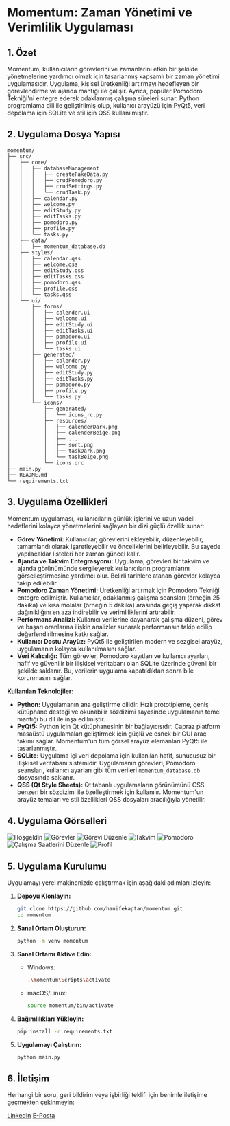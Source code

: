 # Momentum: Zaman Yönetimi ve Verimlilik Uygulaması

## 1. Özet

Momentum, kullanıcıların görevlerini ve zamanlarını etkin bir şekilde yönetmelerine yardımcı olmak için tasarlanmış kapsamlı bir zaman yönetimi uygulamasıdır. Uygulama, kişisel üretkenliği artırmayı hedefleyen bir görevlendirme ve ajanda mantığı ile çalışır. Ayrıca, popüler Pomodoro Tekniği'ni entegre ederek odaklanmış çalışma süreleri sunar. Python programlama dili ile geliştirilmiş olup, kullanıcı arayüzü için PyQt5, veri depolama için SQLite ve stil için QSS kullanılmıştır.

## 2. Uygulama Dosya Yapısı

```
momentum/
├── src/
│   ├── core/
│   │   ├── databaseManagement
│   │   │   ├── createFakeData.py
│   │   │   ├── crudPomodoro.py
│   │   │   ├── crudSettings.py
│   │   │   └── crudTask.py
│   │   ├── calendar.py
│   │   ├── welcome.py
│   │   ├── editStudy.py
│   │   ├── editTasks.py
│   │   ├── pomodoro.py
│   │   ├── profile.py
│   │   └── tasks.py
│   ├── data/
│   │   ├── momentum_database.db
│   ├── styles/
│   │   ├── calendar.qss
│   │   ├── welcome.qss
│   │   ├── editStudy.qss
│   │   ├── editTasks.qss
│   │   ├── pomodoro.qss
│   │   ├── profile.qss
│   │   └── tasks.qss
│   └── ui/
│       ├── forms/
│       │   ├── calender.ui
│       │   ├── welcome.ui
│       │   ├── editStudy.ui
│       │   ├── editTasks.ui
│       │   ├── pomodoro.ui
│       │   ├── profile.ui
│       │   └── tasks.ui
│       ├── generated/
│       │   ├── calender.py
│       │   ├── welcome.py
│       │   ├── editStudy.py
│       │   ├── editTasks.py
│       │   ├── pomodoro.py
│       │   ├── profile.py
│       │   └── tasks.py
│       └── icons/
│           ├── generated/
│           │   └── icons_rc.py
│           ├── resources/
│           │   ├── calenderDark.png
│           │   ├── calenderBeige.png
│           │   ├── ...
│           │   ├── sort.png
│           │   ├── taskDark.png
│           │   └── taskBeige.png
│           └── icons.qrc
├── main.py
├── README.md
└── requirements.txt
```

## 3. Uygulama Özellikleri

Momentum uygulaması, kullanıcıların günlük işlerini ve uzun vadeli hedeflerini kolayca yönetmelerini sağlayan bir dizi güçlü özellik sunar:

*   **Görev Yönetimi:** Kullanıcılar, görevlerini ekleyebilir, düzenleyebilir, tamamlandı olarak işaretleyebilir ve önceliklerini belirleyebilir. Bu sayede yapılacaklar listeleri her zaman güncel kalır.
*   **Ajanda ve Takvim Entegrasyonu:** Uygulama, görevleri bir takvim ve ajanda görünümünde sergileyerek kullanıcıların programlarını görselleştirmesine yardımcı olur. Belirli tarihlere atanan görevler kolayca takip edilebilir.
*   **Pomodoro Zaman Yönetimi:** Üretkenliği artırmak için Pomodoro Tekniği entegre edilmiştir. Kullanıcılar, odaklanmış çalışma seansları (örneğin 25 dakika) ve kısa molalar (örneğin 5 dakika) arasında geçiş yaparak dikkat dağınıklığını en aza indirebilir ve verimliliklerini artırabilir.
*   **Performans Analizi:** Kullanıcı verilerine dayanarak çalışma düzeni, görev ve başarı oranlarına ilişkin analizler sunarak performansın takip edilip değerlendirilmesine katkı sağlar.
*   **Kullanıcı Dostu Arayüz:** PyQt5 ile geliştirilen modern ve sezgisel arayüz, uygulamanın kolayca kullanılmasını sağlar.
*   **Veri Kalıcılığı:** Tüm görevler, Pomodoro kayıtları ve kullanıcı ayarları, hafif ve güvenilir bir ilişkisel veritabanı olan SQLite üzerinde güvenli bir şekilde saklanır. Bu, verilerin uygulama kapatıldıktan sonra bile korunmasını sağlar.

**Kullanılan Teknolojiler:**

*   **Python:** Uygulamanın ana geliştirme dilidir. Hızlı prototipleme, geniş kütüphane desteği ve okunabilir sözdizimi sayesinde uygulamanın temel mantığı bu dil ile inşa edilmiştir.
*   **PyQt5:** Python için Qt kütüphanesinin bir bağlayıcısıdır. Çapraz platform masaüstü uygulamaları geliştirmek için güçlü ve esnek bir GUI araç takımı sağlar. Momentum'un tüm görsel arayüz elemanları PyQt5 ile tasarlanmıştır.
*   **SQLite:** Uygulama içi veri depolama için kullanılan hafif, sunucusuz bir ilişkisel veritabanı sistemidir. Uygulamanın görevleri, Pomodoro seansları, kullanıcı ayarları gibi tüm verileri `momentum_database.db` dosyasında saklanır.
*   **QSS (Qt Style Sheets):** Qt tabanlı uygulamaların görünümünü CSS benzeri bir sözdizimi ile özelleştirmek için kullanılır. Momentum'un arayüz temaları ve stil özellikleri QSS dosyaları aracılığıyla yönetilir.

## 4. Uygulama Görselleri

![Hoşgeldin](![welcome](https://github.com/user-attachments/assets/b52b62d5-24d0-4b64-a3c1-27a1d6bf056c)
)
![Görevler](![tasks](https://github.com/user-attachments/assets/1b8e22ef-f3a1-439b-903d-799d9d9a7124)
)
![Görevi Düzenle](![editTask](https://github.com/user-attachments/assets/fdbf2996-3c3d-4b74-b033-f2d218d67ff4)
)
![Takvim](![calendar](https://github.com/user-attachments/assets/18f6d44b-fca5-4dbf-987c-653d0936abd5)
)
![Pomodoro](![pomodoro](https://github.com/user-attachments/assets/2a76c7c3-6eb8-41e8-9360-18b15b237d48)
)
![Çalışma Saatlerini Düzenle](![editStudy](https://github.com/user-attachments/assets/d6eac9ae-a787-4444-9a52-ac3ce397e240)
)
![Profil](![profile](https://github.com/user-attachments/assets/1bf2b452-732c-458a-969b-8ce5dcb53048)
)

## 5. Uygulama Kurulumu

Uygulamayı yerel makinenizde çalıştırmak için aşağıdaki adımları izleyin:

1.  **Depoyu Klonlayın:**

    ```bash
    git clone https://github.com/hanifekaptan/momentum.git
    cd momentum
    ```

2.  **Sanal Ortam Oluşturun:**

    ```bash
    python -m venv momentum
    ```

3.  **Sanal Ortamı Aktive Edin:**

    *   Windows:

        ```bash
        .\momentum\Scripts\activate
        ```

    *   macOS/Linux:

        ```bash
        source momentum/bin/activate
        ```

4.  **Bağımlılıkları Yükleyin:**

    ```bash
    pip install -r requirements.txt
    ```

5.  **Uygulamayı Çalıştırın:**

    ```bash
    python main.py
    ```

## 6. İletişim

Herhangi bir soru, geri bildirim veya işbirliği teklifi için benimle iletişime geçmekten çekinmeyin:

[LinkedIn](https://www.linkedin.com/in/hanifekaptan) [E-Posta](mailto:hanifekaptan.dev@gmail.com) 
